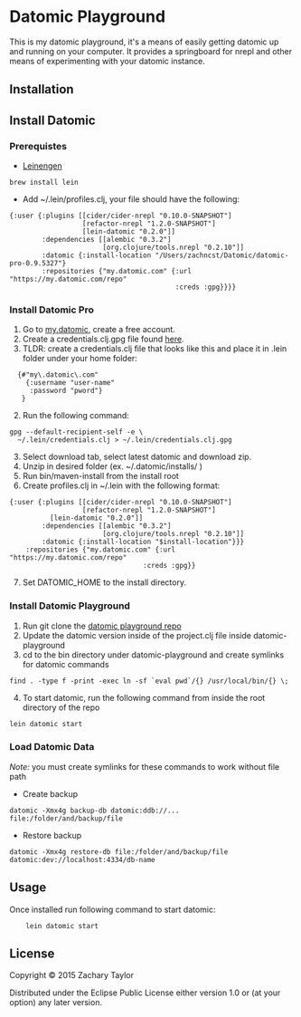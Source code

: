 # Datomic Playground

This is my datomic playground, it's a means of easily getting datomic up and running on your computer. It provides a springboard for nrepl and other means of experimenting with your datomic instance.

## Installation

## Install Datomic

### Prerequistes
 - [Leinengen](http://leiningen.org/)
```
brew install lein
```
 - Add ~/.lein/profiles.clj, your file should have the following:
```
{:user {:plugins [[cider/cider-nrepl "0.10.0-SNAPSHOT"]
                  [refactor-nrepl "1.2.0-SNAPSHOT"]
                  [lein-datomic "0.2.0"]]
        :dependencies [[alembic "0.3.2"]
                       [org.clojure/tools.nrepl "0.2.10"]]
        :datomic {:install-location "/Users/zachncst/Datomic/datomic-pro-0.9.5327"}
        :repositories {"my.datomic.com" {:url "https://my.datomic.com/repo"
                                         :creds :gpg}}}}
```

### Install Datomic Pro
1. Go to [my.datomic](https://my.datomic.com/account), create a free account.
2. Create a credentials.clj.gpg file found [here](https://github.com/technomancy/leiningen/blob/master/doc/DEPLOY.md#authentication).
  1. TLDR: create a credentials.clj file that looks like this and place it in .lein folder under your home folder:
  ```
    {#"my\.datomic\.com"
      {:username "user-name"
       :password "pword"}
     }
  ```
  2. Run the following command:
  ```
  gpg --default-recipient-self -e \
    ~/.lein/credentials.clj > ~/.lein/credentials.clj.gpg
  ```
3. Select download tab, select latest datomic and download zip.
4. Unzip in desired folder (ex. ~/.datomic/installs/ )
5. Run bin/maven-install from the install root
6. Create profiles.clj in ~/.lein with the following format:
```
{:user {:plugins [[cider/cider-nrepl "0.10.0-SNAPSHOT"]
                  [refactor-nrepl "1.2.0-SNAPSHOT"]
          [lein-datomic "0.2.0"]]
        :dependencies [[alembic "0.3.2"]
                       [org.clojure/tools.nrepl "0.2.10"]]
        :datomic {:install-location "$install-location"}}}
    :repositories {"my.datomic.com" {:url "https://my.datomic.com/repo"
                                 :creds :gpg}}
```
7. Set DATOMIC_HOME to the install directory.


### Install Datomic Playground
1. Run git clone the [datomic playground repo](https://github.com/zachncst/datomic-playground)
2. Update the datomic version inside of the project.clj file inside datomic-playground
3. cd to the bin directory under datomic-playground and create symlinks for datomic commands
```
find . -type f -print -exec ln -sf `eval pwd`/{} /usr/local/bin/{} \;
```
4. To start datomic, run the following command from inside the root directory of the repo
``` sh
lein datomic start
```

### Load Datomic Data
*Note:* you must create symlinks for these commands to work without file path

 - Create backup
```
datomic -Xmx4g backup-db datomic:ddb://... file:/folder/and/backup/file
```
 - Restore backup
```
datomic -Xmx4g restore-db file:/folder/and/backup/file datomic:dev://localhost:4334/db-name
```

## Usage

Once installed run following command to start datomic:
```
    lein datomic start
```

## License

Copyright © 2015 Zachary Taylor

Distributed under the Eclipse Public License either version 1.0 or (at
your option) any later version.
